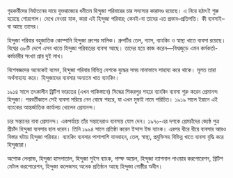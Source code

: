 গৃহকর্মীদের নির্যাতনের দায়ে যুক্তরাজ্যের ধনীতম হিন্দুজা পরিবারের চার সদস্যের কারাদণ্ড হয়েছে। এ নিয়ে হঠাৎই শুরু হয়েছে শোরগোল। দেখে নেওয়া যাক, কারা এই হিন্দুজা পরিবার; কেনই-বা তাদের এত প্রভাব–প্রতিপত্তি। কী ব্যবসাই–বা আছে তাদের।

হিন্দুজা পরিবার বহুজাতিক কোম্পানি হিন্দুজা গ্রুপের মালিক। গ্রুপটির তেল, গ্যাস, ব্যাংকিং ও স্বাস্থ্য খাতে ব্যবসা রয়েছে। বিশ্বের ৩৮টি দেশে এসব খাতে হিন্দুজা পরিবারের ব্যবসা আছে। তাদের হয়ে কাজ করেন—বিশ্বজুড়ে এমন কর্মকর্তা-কর্মচারীর সংখ্যা প্রায় দুই লাখ।

বিশেষজ্ঞদের অনেকেই বলেন, হিন্দুজা পরিবার বিভিন্ন দেশকে যুদ্ধের সময় নানাভাবে সাহায্য করে থাকে। মূলত তারা অর্থসাহায্য করে। হিন্দুজাদের ব্যবসার অন্যতম খাত ব্যাংকিং।

১৯১৪ সালে তৎকালীন ব্রিটিশ ভারতের (এখন পাকিস্তানে) সিন্ধের শিকরপুর শহরে ব্যাংকিং ব্যবসা শুরু করেন প্রেমানন্দ হিন্দুজা। পরবর্তীকালে সেই ব্যবসা সরিয়ে নেন বোম্বে শহরে, যা এখন মুম্বাই নামে পরিচিত। ১৯১৯ সালে ইরানে এই ব্যাংকের আন্তর্জাতিক কার্যালয় খোলেন প্রেমানন্দ।

চার সন্তানের বাবা প্রেমানন্দ। একপর্যায়ে তাঁর সন্তানেরাও ব্যবসায় যোগ দেন। ১৯৭০-এর দশকে প্রেমচাঁদের জ্যেষ্ঠ পুত্র শ্রীচাঁদ হিন্দুজা ব্যবসার হাল ধরেন। তিনি ১৯৯৪ সালে প্রতিষ্ঠা করেন ইন্দাস ইন্ড ব্যাংক। এরপর ধীরে ধীরে ব্যবসার আরও বিস্তার ঘটায় হিন্দুজা পরিবার। ব্যাংকিং ব্যবসার পাশাপাশি যানবাহন, তেল, স্বাস্থ্য, প্রযুক্তিসহ বিভিন্ন খাতে ব্যবসা বৃদ্ধি করে হিন্দুজারা।

অশোক লেল্যান্ড, হিন্দুজা হাসপাতাল, হিন্দুজা সুইস ব্যাংক, গাল্ফ অয়েল, হিন্দুজা ন্যাশনাল পাওয়ার করপোরেশন, ব্রিটিশ মেটাল করপোরেশন, হিন্দুজা কলেজসহ অনেক প্রতিষ্ঠান আছে হিন্দুজা গোষ্ঠীর অধীন।
